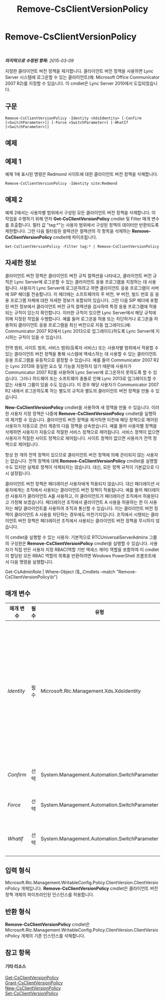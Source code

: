 ﻿---
title: Remove-CsClientVersionPolicy
TOCTitle: Remove-CsClientVersionPolicy
ms:assetid: 2fd9ca4c-8b4f-41f0-b051-5b486376008c
ms:mtpsurl: https://technet.microsoft.com/ko-kr/library/Gg425801(v=OCS.15)
ms:contentKeyID: 49303199
ms.date: 08/10/2015
mtps_version: v=OCS.15
ms.translationtype: HT
---

# Remove-CsClientVersionPolicy

 

_**마지막으로 수정된 항목:** 2015-03-09_

지정한 클라이언트 버전 정책을 제거합니다. 클라이언트 버전 정책을 사용하면 Lync Server 시스템에 로그온할 수 있는 클라이언트(예: Microsoft Office Communicator 2007 R2)를 지정할 수 있습니다. 이 cmdlet은 Lync Server 2010에서 도입되었습니다.

## 구문

    Remove-CsClientVersionPolicy -Identity <XdsIdentity> [-Confirm [<SwitchParameter>]] [-Force <SwitchParameter>] [-WhatIf [<SwitchParameter>]]

## 예제

## 예제 1

예제 1에 표시된 명령은 Redmond 사이트에 대한 클라이언트 버전 정책을 삭제합니다.

    Remove-CsClientVersionPolicy -Identity site:Redmond

## 예제 2

예제 2에서는 사용자별 범위에서 구성된 모든 클라이언트 버전 정책을 삭제합니다. 이 작업을 수행하기 위해 먼저 **Get-CsClientVersionPolicy** cmdlet 및 Filter 매개 변수를 호출합니다. 필터 값 "tag:\*"는 사용자 범위에서 구성된 정책의 데이터만 반환되도록 제한합니다. 그런 다음 필터링된 컬렉션은 컬렉션의 각 항목을 삭제하는 **Remove-CsClientVersionPolicy** cmdlet에 파이프됩니다.

    Get-CsClientVersionPolicy -Filter tag:* | Remove-CsClientVersionPolicy

## 자세한 정보

클라이언트 버전 정책은 클라이언트 버전 규칙 컬렉션을 나타내고, 클라이언트 버전 규칙은 Lync Server에 로그온할 수 있는 클라이언트 응용 프로그램을 지정하는 데 사용됩니다. 사용자가 Lync Server에 로그온하려고 하면 클라이언트 응용 프로그램이 서버에 SIP 헤더를 전송합니다. 이 헤더에는 소프트웨어의 주 버전, 부 버전, 빌드 번호 등 응용 프로그램 자체에 대한 자세한 정보가 포함되어 있습니다. 그런 다음 SIP 헤더에 포함된 버전 정보에서 클라이언트 버전 규칙 컬렉션을 검사하여 특정 응용 프로그램에 적용되는 규칙이 있는지 확인합니다. 이러한 규칙이 있으면 Lync Server에서 해당 규칙에 의해 지정된 작업을 수행합니다. 예를 들어 로그온을 허용 또는 차단하거나 로그온을 허용하되 클라이언트 응용 프로그램을 최신 버전으로 자동 업그레이드(예: Communicator 2007 R2에서 Lync 2013으로 업그레이드)하도록 Lync Server에 지시하는 규칙이 있을 수 있습니다.

전역 범위, 사이트 범위, 서비스 범위(등록자 서비스) 또는 사용자별 범위에서 적용할 수 있는 클라이언트 버전 정책을 통해 시스템에 액세스하는 데 사용할 수 있는 클라이언트 응용 프로그램을 유동적으로 결정할 수 있습니다. 예를 들어 Communicator 2007 R2는 Lync 2013와 동일한 요소 및 기능을 지원하지 않기 때문에 사용자가 Communicator 2007 R2를 사용하여 Lync Server에 로그온하지 못하도록 할 수 있습니다. 그러나 하드웨어 또는 소프트웨어 충돌로 인해 Lync 2013로 업그레이드할 수 없는 사용자 그룹이 있을 수도 있습니다. 이 경우 해당 사용자가 Communicator 2007 R2 내에서 로그온하도록 하는 별도의 규칙과 별도의 클라이언트 버전 정책을 만들 수 있습니다.

**New-CsClientVersionPolicy** cmdlet을 사용하여 새 정책을 만들 수 있습니다. 이러한 사용자 지정 정책은 나중에 **Remove-CsClientVersionPolicy** cmdlet을 실행하여 제거할 수 있습니다. 클라이언트 버전 정책을 제거하면 이전에 해당 정책으로 제어된 사용자가 자동으로 관리 계층의 다음 정책을 상속받습니다. 예를 들어 사용자별 정책을 삭제하면 사용자가 자동으로 적절한 서비스 정책으로 제어됩니다. 서비스 정책이 없으면 사용자가 적절한 사이트 정책으로 제어됩니다. 사이트 정책이 없으면 사용자가 전역 정책으로 제어됩니다.

항상 한 개의 전역 정책이 있으므로 클라이언트 버전 정책에 의해 관리되지 않는 사용자는 없습니다. 전역 정책에 대해 **Remove-CsClientVersionPolicy** cmdlet을 실행할 수도 있지만 실제로 정책이 삭제되지는 않습니다. 대신, 모든 정책 규칙이 기본값으로 다시 설정됩니다.

클라이언트 버전 정책은 페더레이션 사용자에게 적용되지 않습니다. 대신 페더레이션 사용자에게는 조직에서 사용되는 클라이언트 버전 정책이 적용됩니다. 예를 들어 페더레이션 사용자가 클라이언트 A를 사용하고, 이 클라이언트가 페더레이션 조직에서 허용된다고 가정해 보겠습니다. 페더레이션 조직에서 클라이언트 A 사용을 허용하는 한 이 사용자는 해당 클라이언트를 사용하여 조직과 통신할 수 있습니다. 이는 클라이언트 버전 정책이 클라이언트 A 사용을 차단하는 경우에도 마찬가지입니다. 조직에서 시행되는 클라이언트 버전 정책은 페더레이션 조직에서 사용되는 클라이언트 버전 정책을 무시하지 않습니다.

이 cmdlet을 실행할 수 있는 사용자: 기본적으로 RTCUniversalServerAdmins 그룹의 구성원은 **Remove-CsClientVersionPolicy** cmdlet을 실행할 수 있습니다. 사용자가 직접 만든 사용자 지정 RBAC(역할 기반 액세스 제어) 역할을 포함하여 이 cmdlet이 할당된 모든 RBAC 역할의 목록을 반환하려면 Windows PowerShell 프롬프트에서 다음 명령을 실행합니다.

Get-CsAdminRole | Where-Object {$\_.Cmdlets –match "Remove-CsClientVersionPolicy\\b"}

## 매개 변수


<table>
<colgroup>
<col style="width: 25%" />
<col style="width: 25%" />
<col style="width: 25%" />
<col style="width: 25%" />
</colgroup>
<thead>
<tr class="header">
<th>매개 변수</th>
<th>필수</th>
<th>유형</th>
<th>설명</th>
</tr>
</thead>
<tbody>
<tr class="odd">
<td><p><em>Identity</em></p></td>
<td><p>필수</p></td>
<td><p>Microsoft.Rtc.Management.Xds.XdsIdentity</p></td>
<td><p>삭제할 정책의 고유 식별자입니다. 사이트 범위에서 구성된 정책을 제거하려면 -Identity &quot;site:Redmond&quot;와 유사한 구문을 사용합니다. 서비스 범위에서 구성된 정책을 제거하려면 -Identity &quot;Registrar:atl-cs-001.litwareinc.com&quot;과 유사한 구문을 사용합니다. 등록자 서비스는 클라이언트 버전 정책을 호스트할 수 있는 유일한 서비스입니다.</p>
<p>사용자별 범위에서 정책을 제거할 수도 있습니다. 사용자별 정책을 제거하려면 -Identity &quot;SalesDepartmentPolicy&quot;와 유사한 구문을 사용합니다.</p></td>
</tr>
<tr class="even">
<td><p><em>Confirm</em></p></td>
<td><p>선택</p></td>
<td><p>System.Management.Automation.SwitchParameter</p></td>
<td><p>명령을 실행하기 전에 확인 메시지를 표시합니다.</p></td>
</tr>
<tr class="odd">
<td><p><em>Force</em></p></td>
<td><p>선택</p></td>
<td><p>System.Management.Automation.SwitchParameter</p></td>
<td><p>명령을 실행할 때 발생할 수 있는 심각하지 않은 오류 메시지를 표시하지 않습니다.</p></td>
</tr>
<tr class="even">
<td><p><em>WhatIf</em></p></td>
<td><p>선택</p></td>
<td><p>System.Management.Automation.SwitchParameter</p></td>
<td><p>명령을 실제로 실행하지 않고도 명령이 실행될 경우 발생할 수 있는 현상을 설명합니다.</p></td>
</tr>
</tbody>
</table>


## 입력 형식

Microsoft.Rtc.Management.WritableConfig.Policy.ClientVersion.ClientVersionPolicy 개체입니다. **Remove-CsClientVersionPolicy** cmdlet은 클라이언트 버전 정책 개체의 파이프라인된 인스턴스를 허용합니다.

## 반환 형식

**Remove-CsClientVersionPolicy** cmdlet은 Microsoft.Rtc.Management.WritableConfig.Policy.ClientVersion.ClientVersionPolicy 개체의 기존 인스턴스를 삭제합니다.

## 참고 항목

#### 기타 리소스

[Get-CsClientVersionPolicy](get-csclientversionpolicy.md)  
[Grant-CsClientVersionPolicy](grant-csclientversionpolicy.md)  
[New-CsClientVersionPolicy](new-csclientversionpolicy.md)  
[Set-CsClientVersionPolicy](set-csclientversionpolicy.md)

